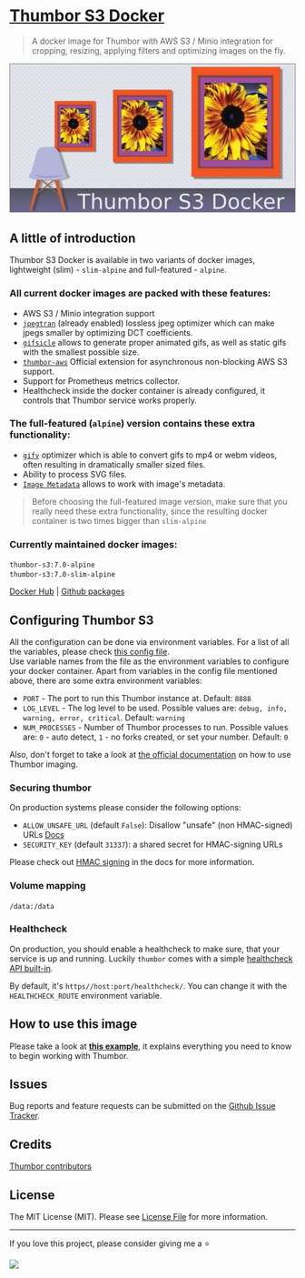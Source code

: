 # [Thumbor S3 Docker](https://github.com/beeyev/thumbor-s3-docker)  
> A docker image for Thumbor with AWS S3 / Minio integration for cropping, resizing, applying filters and optimizing images on the fly.

<p align="center"><a href="https://github.com/beeyev/thumbor-s3-docker"><img src="https://github.com/beeyev/thumbor-s3-docker/raw/master/docs/img/thumbor-s3-docker.jpg"></a></p>

## A little of introduction
Thumbor S3 Docker is available in two variants of docker images, lightweight (slim) - `slim-alpine` and full-featured  - `alpine`.

### All current docker images are packed with these features:
 - AWS S3 / Minio integration support
 - [`jpegtran`](https://thumbor.readthedocs.io/en/stable/jpegtran.html?highlight=Jpegtran#jpegtran) (already enabled) lossless jpeg optimizer which can make jpegs smaller by optimizing DCT coefficients.
 - [`gifsicle`](https://thumbor.readthedocs.io/en/stable/configuration.html?highlight=gifsicle#use-gifsicle-engine) allows to generate proper animated gifs, as well as static gifs with the smallest possible size.
 - [`thumbor-aws`](https://github.com/thumbor/thumbor-aws) Official extension for asynchronous non-blocking AWS S3 support.  
 - Support for Prometheus metrics collector.
 - Healthcheck inside the docker container is already configured, it controls that Thumbor service works properly.

### The full-featured (`alpine`) version contains these extra functionality:  
 - [`gifv`](https://thumbor.readthedocs.io/en/stable/gifv.html) optimizer which is able to convert gifs to mp4 or webm videos, often resulting in dramatically smaller sized files.
 - Ability to process SVG files.
 - [`Image Metadata`](https://thumbor.readthedocs.io/en/stable/metadata.html) allows to work with image's metadata.

> Before choosing the full-featured image version, make sure that you really need these extra functionality, since the resulting docker container is two times bigger than `slim-alpine`

### Currently maintained docker images:  
`thumbor-s3:7.0-alpine`  
`thumbor-s3:7.0-slim-alpine`
  
[Docker Hub](https://hub.docker.com/r/beeyev/thumbor-s3) | [Github packages](https://github.com/beeyev/thumbor-s3-docker/pkgs/container/thumbor-s3)  


## Configuring Thumbor S3
All the configuration can be done via environment variables. For a list of all the variables, please check [this config file](https://github.com/beeyev/thumbor-s3-docker/raw/master/docker/config/thumbor/thumbor.conf.tpl).  
Use variable names from the file as the environment variables to configure your docker container. 
Apart from variables in the config file mentioned above, there are some extra environment variables:  
 - `PORT` - The port to run this Thumbor instance at. Default: `8888`
 - `LOG_LEVEL` - The log level to be used. Possible values are: `debug, info, warning, error, critical`. Default: `warning`
 - `NUM_PROCESSES` - Number of Thumbor processes to run. Possible values are: `0` - auto detect, `1` - no forks created, or set your number. Default: `0`

Also, don't forget to take a look at [the official documentation](https://thumbor.readthedocs.io/en/latest) on how to use Thumbor imaging.

### Securing thumbor
On production systems please consider the following options:

- `ALLOW_UNSAFE_URL` (default `False`): Disallow "unsafe" (non HMAC-signed) URLs [Docs](https://thumbor.readthedocs.io/en/latest/configuration.html#allow-unsafe-url)
- `SECURITY_KEY` (default `31337`): a shared secret for HMAC-signing URLs

Please check out [HMAC signing](https://thumbor.readthedocs.io/en/latest/security.html) in the docs for more information.

### Volume mapping
`/data:/data`

### Healthcheck
On production, you should enable a healthcheck to make sure, that your service is up and running. Luckily `thumbor` comes with a simple [healthcheck API built-in](https://thumbor.readthedocs.io/en/latest/configuration.html#healthcheck).

By default, it's `https//host:port/healthcheck/`. You can change it with the `HEALTHCHECK_ROUTE` environment variable.

## How to use this image
Please take a look at [**this example**](https://github.com/beeyev/thumbor-s3-docker/tree/master/examples/read-from-S3-cache-to-S3), it explains everything you need to know to begin working with Thumbor.

## Issues
Bug reports and feature requests can be submitted on the [Github Issue Tracker](https://github.com/beeyev/thumbor-s3-docker/issues).

## Credits
[Thumbor contributors](https://github.com/thumbor/thumbor/graphs/contributors)  

## License
The MIT License (MIT). Please see [License File](https://github.com/beeyev/thumbor-s3-docker/raw/master/LICENSE.md) for more information.

---
If you love this project, please consider giving me a ⭐

![](https://visitor-badge.laobi.icu/badge?page_id=beeyev.thumbor-s3-docker)
